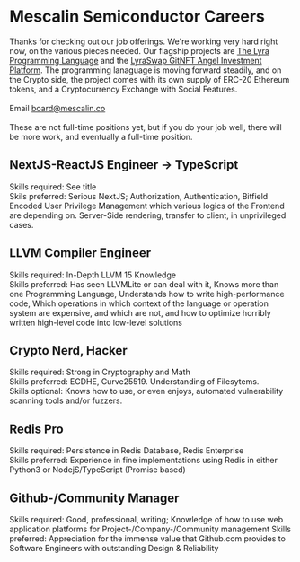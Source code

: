 # Mescalin Semiconductor Careers

Thanks for checking out our job offerings. We're working very hard right now, on the various pieces needed. Our flagship projects are [The Lyra Programming Language](https://github.com/mescalinsemi/lyra-lang) and the [LyraSwap GitNFT Angel Investment Platform](https://lyraswap.com). The programming lanaguage is moving forward steadily, and on the Crypto side, the project comes with its own supply of ERC-20 Ethereum tokens, and a Cryptocurrency Exchange with Social Features.<br ><br />
Email board@mescalin.co<br />
<br/>
These are not full-time positions yet, but if you do your job well, there will be more work, and eventually a full-time position.

## NextJS-ReactJS Engineer -> TypeScript
Skills required: See title<br />
Skils preferred: Serious NextJS; Authorization, Authentication, Bitfield Encoded User Privilege Management which various logics of the Frontend are depending on. Server-Side rendering, transfer to client, in unprivileged cases.<br />

## LLVM Compiler Engineer<br />
Skills required: In-Depth LLVM 15 Knowledge<br />
Skills preferred: Has seen LLVMLite or can deal with it, Knows more than one Programming Language, Understands how to write high-performance code, Which operations in which context of the language or operation system are expensive, and which are not, and how to optimize horribly written high-level code into low-level solutions<br />

## Crypto Nerd, Hacker
Skills required: Strong in Cryptography and Math<br />
Skills preferred: ECDHE, Curve25519. Understanding of Filesytems. <br />
Skills optional: Knows how to use, or even enjoys, automated vulnerability scanning tools and/or fuzzers.

## Redis Pro
Skills required: Persistence in Redis Database, Redis Enterprise<br />
Skills preferred: Experience in fine implementations using Redis in either Python3 or NodejS/TypeScript (Promise based)

## Github-/Community Manager
Skills required: Good, professional, writing; Knowledge of how to use web application platforms for Project-/Company-/Community management
Skills preferred: Appreciation for the immense value that Github.com provides to Software Engineers with outstanding Design & Reliability
